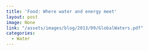 ```yaml
---
title: 'Food: Where water and energy meet'
layout: post
image: None
link: "/assets/images/blog/2013/09/GlobalWaters.pdf"
categories:
  - Water
---
```

